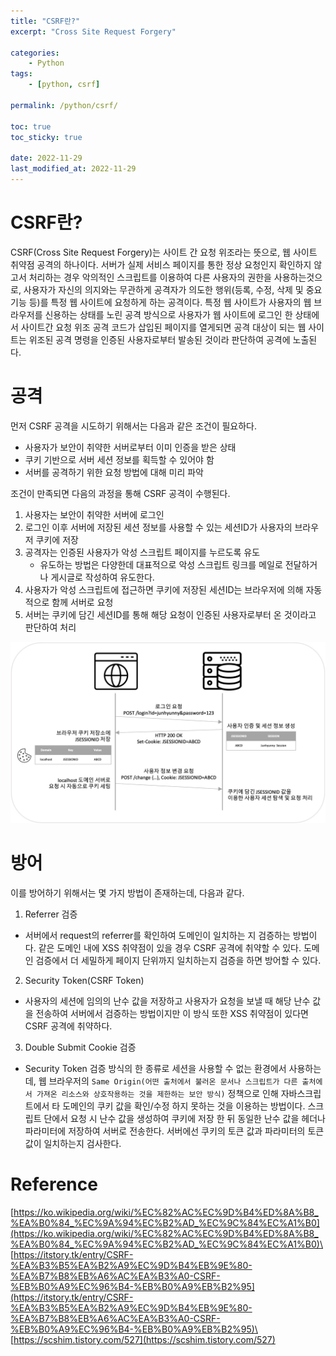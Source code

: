 ```yaml
---
title: "CSRF란?"
excerpt: "Cross Site Request Forgery"

categories:
    - Python
tags:
    - [python, csrf]

permalink: /python/csrf/

toc: true
toc_sticky: true

date: 2022-11-29
last_modified_at: 2022-11-29
---
```


# CSRF란?
CSRF(Cross Site Request Forgery)는 사이트 간 요청 위조라는 뜻으로, 웹 사이트 취약점 공격의 하나이다. 서버가 실제 서비스 페이지를 통한 정상 요청인지 확인하지 않고서 처리하는 경우 악의적인 스크립트를 이용하여 다른 사용자의 권한을 사용하는것으로, 사용자가 자신의 의지와는 무관하게 공격자가 의도한 행위(등록, 수정, 삭제 및 중요기능 등)를 특정 웹 사이트에 요청하게 하는 공격이다. 특정 웹 사이트가 사용자의 웹 브라우저를 신용하는 상태를 노린 공격 방식으로 사용자가 웹 사이트에 로그인 한 상태에서 사이트간 요청 위조 공격 코드가 삽입된 페이지를 열게되면 공격 대상이 되는 웹 사이트는 위조된 공격 명령을 인증된 사용자로부터 발송된 것이라 판단하여 공격에 노출된다.

# 공격 

먼저 CSRF 공격을 시도하기 위해서는 다음과 같은 조건이 필요하다.
- 사용자가 보안이 취약한 서버로부터 이미 인증을 받은 상태
- 쿠키 기반으로 서버 세션 정보를 획득할 수 있어야 함
- 서버를 공격하기 위한 요청 방법에 대해 미리 파악

조건이 만족되면 다음의 과정을 통해 CSRF 공격이 수행된다.
1. 사용자는 보안이 취약한 서버에 로그인
2. 로그인 이후 서버에 저장된 세션 정보를 사용할 수 있는 세션ID가 사용자의 브라우저 쿠키에 저장
3. 공격자는 인증된 사용자가 악성 스크립트 페이지를 누르도록 유도
    - 유도하는 방법은 다양한데 대표적으로 악성 스크립트 링크를 메일로 전달하거나 게시글로 작성하여 유도한다.
4. 사용자가 악성 스크립트에 접근하면 쿠키에 저장된 세션ID는 브라우저에 의해 자동적으로 함께 서버로 요청
5. 서버는 쿠키에 담긴 세션ID를 통해 해당 요청이 인증된 사용자로부터 온 것이라고 판단하여 처리

![Alt text](../../assets/images/posts_img/Python/2022-11-29-csrf.jpeg)

# 방어

이를 방어하기 위해서는 몇 가지 방법이 존재하는데, 다음과 같다.

1. Referrer 검증
- 서버에서 request의 referrer를 확인하여 도메인이 일치하는 지 검증하는 방법이다. 같은 도메인 내에 XSS 취약점이 있을 경우 CSRF 공격에 취약할 수 있다. 도메인 검증에서 더 세밀하게 페이지 단위까지 일치하는지 검증을 하면 방어할 수 있다.

2. Security Token(CSRF Token)
- 사용자의 세션에 임의의 난수 값을 저장하고 사용자가 요청을 보낼 때 해당 난수 값을 전송하여 서버에서 검증하는 방법이지만 이 방식 또한 XSS 취약점이 있다면 CSRF 공격에 취약하다.

3. Double Submit Cookie 검증
- Security Token 검증 방식의 한 종류로 세션을 사용할 수 없는 환경에서 사용하는데, 웹 브라우저의 `Same Origin(어떤 출처에서 불러온 문서나 스크립트가 다른 출처에서 가져온 리소스와 상호작용하는 것을 제한하는 보안 방식)` 정책으로 인해 자바스크립트에서 타 도메인의 쿠키 값을 확인/수정 하지 못하는 것을 이용하는 방법이다. 스크립트 단에서 요청 시 난수 값을 생성하여 쿠키에 저장 한 뒤 동일한 난수 값을 헤더나 파라미터에 저장하여 서버로 전송한다. 서버에선 쿠키의 토큰 값과 파라미터의 토큰 값이 일치하는지 검사한다.

# Reference
[https://ko.wikipedia.org/wiki/%EC%82%AC%EC%9D%B4%ED%8A%B8_%EA%B0%84_%EC%9A%94%EC%B2%AD_%EC%9C%84%EC%A1%B0](https://ko.wikipedia.org/wiki/%EC%82%AC%EC%9D%B4%ED%8A%B8_%EA%B0%84_%EC%9A%94%EC%B2%AD_%EC%9C%84%EC%A1%B0)\
[https://itstory.tk/entry/CSRF-%EA%B3%B5%EA%B2%A9%EC%9D%B4%EB%9E%80-%EA%B7%B8%EB%A6%AC%EA%B3%A0-CSRF-%EB%B0%A9%EC%96%B4-%EB%B0%A9%EB%B2%95](https://itstory.tk/entry/CSRF-%EA%B3%B5%EA%B2%A9%EC%9D%B4%EB%9E%80-%EA%B7%B8%EB%A6%AC%EA%B3%A0-CSRF-%EB%B0%A9%EC%96%B4-%EB%B0%A9%EB%B2%95)\
[https://scshim.tistory.com/527](https://scshim.tistory.com/527)